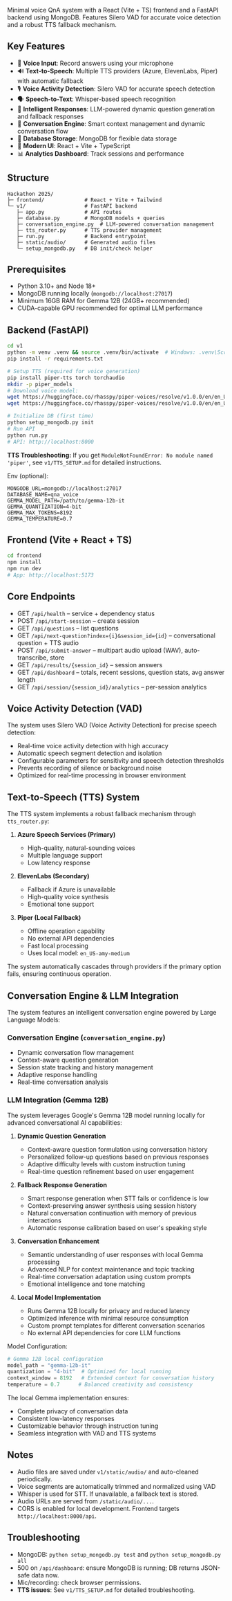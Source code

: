 Minimal voice QnA system with a React (Vite + TS) frontend and a FastAPI backend using MongoDB. Features Silero VAD for accurate voice detection and a robust TTS fallback mechanism.

## Key Features
- 🎤 **Voice Input**: Record answers using your microphone
- 🔊 **Text-to-Speech**: Multiple TTS providers (Azure, ElevenLabs, Piper) with automatic fallback
- 🎙️ **Voice Activity Detection**: Silero VAD for accurate speech detection
- 🗣️ **Speech-to-Text**: Whisper-based speech recognition
- 🤖 **Intelligent Responses**: LLM-powered dynamic question generation and fallback responses
- 🧠 **Conversation Engine**: Smart context management and dynamic conversation flow
- 💾 **Database Storage**: MongoDB for flexible data storage
- 🎨 **Modern UI**: React + Vite + TypeScript
- 📊 **Analytics Dashboard**: Track sessions and performance

## Structure
```
Hackathon 2025/
├─ frontend/             # React + Vite + Tailwind
└─ v1/                   # FastAPI backend
   ├─ app.py             # API routes
   ├─ database.py        # MongoDB models + queries
   ├─ conversation_engine.py  # LLM-powered conversation management
   ├─ tts_router.py      # TTS provider management
   ├─ run.py             # Backend entrypoint
   ├─ static/audio/      # Generated audio files
   └─ setup_mongodb.py   # DB init/check helper
```

## Prerequisites
- Python 3.10+ and Node 18+
- MongoDB running locally (`mongodb://localhost:27017`)
- Minimum 16GB RAM for Gemma 12B (24GB+ recommended)
- CUDA-capable GPU recommended for optimal LLM performance

## Backend (FastAPI)
```bash
cd v1
python -m venv .venv && source .venv/bin/activate  # Windows: .venv\Scripts\activate
pip install -r requirements.txt

# Setup TTS (required for voice generation)
pip install piper-tts torch torchaudio
mkdir -p piper_models
# Download voice model:
wget https://huggingface.co/rhasspy/piper-voices/resolve/v1.0.0/en/en_US/amy/medium/en_US-amy-medium.onnx -O piper_models/en_US-amy-medium.onnx
wget https://huggingface.co/rhasspy/piper-voices/resolve/v1.0.0/en/en_US/amy/medium/en_US-amy-medium.onnx.json -O piper_models/en_US-amy-medium.onnx.json

# Initialize DB (first time)
python setup_mongodb.py init
# Run API
python run.py
# API: http://localhost:8000
```

**TTS Troubleshooting:** If you get `ModuleNotFoundError: No module named 'piper'`, see `v1/TTS_SETUP.md` for detailed instructions.

Env (optional):
```
MONGODB_URL=mongodb://localhost:27017
DATABASE_NAME=qna_voice
GEMMA_MODEL_PATH=/path/to/gemma-12b-it
GEMMA_QUANTIZATION=4-bit
GEMMA_MAX_TOKENS=8192
GEMMA_TEMPERATURE=0.7
```

## Frontend (Vite + React + TS)
```bash
cd frontend
npm install
npm run dev
# App: http://localhost:5173
```

## Core Endpoints
- GET `/api/health` – service + dependency status
- POST `/api/start-session` – create session
- GET `/api/questions` – list questions
- GET `/api/next-question?index={i}&session_id={id}` – conversational question + TTS audio
- POST `/api/submit-answer` – multipart audio upload (WAV), auto-transcribe, store
- GET `/api/results/{session_id}` – session answers
- GET `/api/dashboard` – totals, recent sessions, question stats, avg answer length
- GET `/api/session/{session_id}/analytics` – per-session analytics

## Voice Activity Detection (VAD)
The system uses Silero VAD (Voice Activity Detection) for precise speech detection:
- Real-time voice activity detection with high accuracy
- Automatic speech segment detection and isolation
- Configurable parameters for sensitivity and speech detection thresholds
- Prevents recording of silence or background noise
- Optimized for real-time processing in browser environment

## Text-to-Speech (TTS) System
The TTS system implements a robust fallback mechanism through `tts_router.py`:

1. **Azure Speech Services (Primary)**
   - High-quality, natural-sounding voices
   - Multiple language support
   - Low latency response

2. **ElevenLabs (Secondary)**
   - Fallback if Azure is unavailable
   - High-quality voice synthesis
   - Emotional tone support

3. **Piper (Local Fallback)**
   - Offline operation capability
   - No external API dependencies
   - Fast local processing
   - Uses local model: `en_US-amy-medium`

The system automatically cascades through providers if the primary option fails, ensuring continuous operation.

## Conversation Engine & LLM Integration
The system features an intelligent conversation engine powered by Large Language Models:

### Conversation Engine (`conversation_engine.py`)
- Dynamic conversation flow management
- Context-aware question generation
- Session state tracking and history management
- Adaptive response handling
- Real-time conversation analysis

### LLM Integration (Gemma 12B)
The system leverages Google's Gemma 12B model running locally for advanced conversational AI capabilities:

1. **Dynamic Question Generation**
   - Context-aware question formulation using conversation history
   - Personalized follow-up questions based on previous responses
   - Adaptive difficulty levels with custom instruction tuning
   - Real-time question refinement based on user engagement

2. **Fallback Response Generation**
   - Smart response generation when STT fails or confidence is low
   - Context-preserving answer synthesis using session history
   - Natural conversation continuation with memory of previous interactions
   - Automatic response calibration based on user's speaking style

3. **Conversation Enhancement**
   - Semantic understanding of user responses with local Gemma processing
   - Advanced NLP for context maintenance and topic tracking
   - Real-time conversation adaptation using custom prompts
   - Emotional intelligence and tone matching

4. **Local Model Implementation**
   - Runs Gemma 12B locally for privacy and reduced latency
   - Optimized inference with minimal resource consumption
   - Custom prompt templates for different conversation scenarios
   - No external API dependencies for core LLM functions

Model Configuration:
```python
# Gemma 12B local configuration
model_path = "gemma-12b-it"
quantization = "4-bit"  # Optimized for local running
context_window = 8192   # Extended context for conversation history
temperature = 0.7      # Balanced creativity and consistency
```

The local Gemma implementation ensures:
- Complete privacy of conversation data
- Consistent low-latency responses
- Customizable behavior through instruction tuning
- Seamless integration with VAD and TTS systems

## Notes
- Audio files are saved under `v1/static/audio/` and auto-cleaned periodically.
- Voice segments are automatically trimmed and normalized using VAD
- Whisper is used for STT. If unavailable, a fallback text is stored.
- Audio URLs are served from `/static/audio/...`.
- CORS is enabled for local development. Frontend targets `http://localhost:8000/api`.

## Troubleshooting
- MongoDB: `python setup_mongodb.py test` and `python setup_mongodb.py all`
- 500 on `/api/dashboard`: ensure MongoDB is running; DB returns JSON-safe data now.
- Mic/recording: check browser permissions.
- **TTS issues**: See `v1/TTS_SETUP.md` for detailed troubleshooting.
